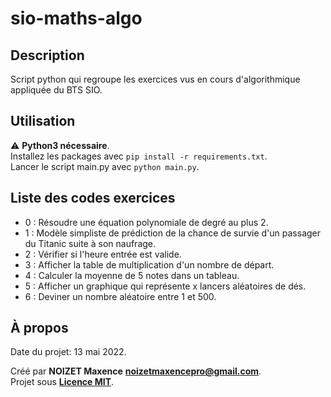 # sio-maths-algo

## Description

Script python qui regroupe les exercices vus en cours d'algorithmique appliquée du BTS SIO.

## Utilisation

:warning: **Python3 nécessaire**.\
Installez les packages avec `pip install -r requirements.txt`.\
Lancer le script main.py avec `python main.py`.

## Liste des codes exercices

- 0 : Résoudre une équation polynomiale de degré au plus 2.
- 1 : Modèle simpliste de prédiction de la chance de survie d'un passager du Titanic suite à son naufrage.
- 2 : Vérifier si l'heure entrée est valide.
- 3 : Afficher la table de multiplication d'un nombre de départ.
- 4 : Calculer la moyenne de 5 notes dans un tableau.
- 5 : Afficher un graphique qui représente x lancers aléatoires de dés.
- 6 : Deviner un nombre aléatoire entre 1 et 500.

## À propos

Date du projet: 13 mai 2022.

Créé par **NOIZET Maxence** **<noizetmaxencepro@gmail.com>**.\
Projet sous **[Licence MIT](https://opensource.org/licenses/MIT)**.
